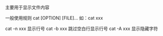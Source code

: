主要用于显示文件内容

一般使用规则
cat \[OPTION] \[FILE]...
如：cat xxx

cat -n xxx 显示行号
cat -b xxx 跳过空白行显示行号
cat -A xxx 显示隐藏字符
